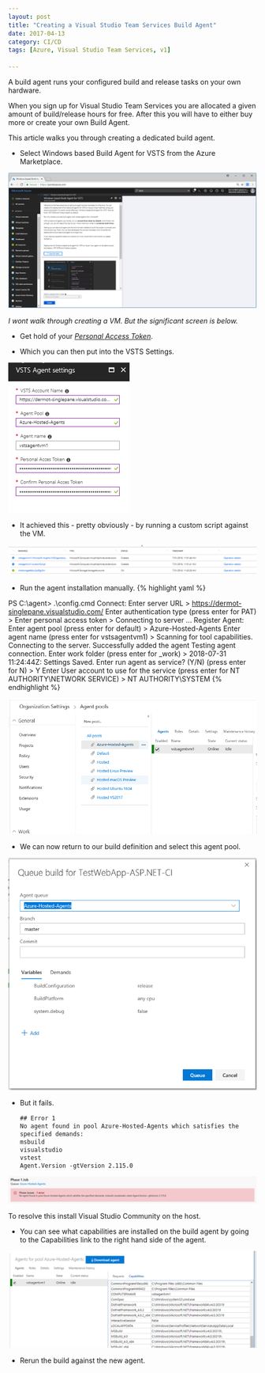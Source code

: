 ```yaml
---
layout: post
title: "Creating a Visual Studio Team Services Build Agent"
date: 2017-04-13
category: CI/CD
tags: [Azure, Visual Studio Team Services, v1]

---
```

A build agent runs your configured build and release tasks on your own hardware.

When you sign up for Visual Studio Team Services you are allocated a given amount of build/release hours for free.  After this you will have to either buy more or create your own Build Agent.

This article walks you through creating a dedicated build agent.

- Select Windows based Build Agent for VSTS from the Azure Marketplace.

![](/images/New-Windows-Build-Agent-01-01.png)

*I wont walk through creating a VM.  But the significant screen is below.*

- Get hold of your _[Personal Access Token](https://docs.microsoft.com/en-us/vsts/organizations/accounts/use-personal-access-tokens-to-authenticate?view=vsts)_.

- Which you can then put into the VSTS Settings.

![](/images/New-Windows-Build-Agent-02.png)

- It achieved this - pretty obviously - by running a custom script against the VM.

![](/images/New-Windows-Build-Agent-03.png)

- Run the agent installation manually.
{% highlight yaml %}

PS C:\agent> .\config.cmd
Connect:
Enter server URL > https://dermot-singlepane.visualstudio.com/
Enter authentication type (press enter for PAT) >
Enter personal access token >
Connecting to server ...
Register Agent:
Enter agent pool (press enter for default) > Azure-Hosted-Agents
Enter agent name (press enter for vstsagentvm1) >
Scanning for tool capabilities.
Connecting to the server.
Successfully added the agent
Testing agent connection.
Enter work folder (press enter for _work) >
2018-07-31 11:24:44Z: Settings Saved.
Enter run agent as service? (Y/N) (press enter for N) > Y
Enter User account to use for the service (press enter for NT AUTHORITY\NETWORK SERVICE) >  NT AUTHORITY\SYSTEM
{% endhighlight %}

![](/images/New-Windows-Build-Agent-04.png)

- We can now return to our build definition and select this agent pool.

![](/images/New-Windows-Build-Agent-05.png)

- But it fails.

      ## Error 1
      No agent found in pool Azure-Hosted-Agents which satisfies the specified demands:
      msbuild
      visualstudio
      vstest
      Agent.Version -gtVersion 2.115.0 

![](/images/New-Windows-Build-Agent-06.png)

To resolve this install Visual Studio Community on the host.

- You can see what capabilities are installed on the build agent by going to the Capabilities link to the right hand side of the agent.

![](/images/New-Windows-Build-Agent-07.png)

- Rerun the build against the new agent.